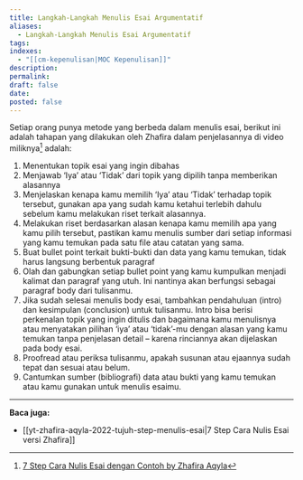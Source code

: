 ```yaml
---
title: Langkah-Langkah Menulis Esai Argumentatif
aliases:
  - Langkah-Langkah Menulis Esai Argumentatif
tags: 
indexes:
  - "[[cm-kepenulisan|MOC Kepenulisan]]"
description: 
permalink: 
draft: false
date: 
posted: false
---
```

Setiap orang punya metode yang berbeda dalam menulis esai, berikut ini adalah tahapan yang dilakukan oleh Zhafira dalam penjelasannya di video miliknya[^1] adalah:
1. Menentukan topik esai yang ingin dibahas
2. Menjawab ‘Iya’ atau ‘Tidak’ dari topik yang dipilih tanpa memberikan alasannya
3. Menjelaskan kenapa kamu memilih ‘Iya’ atau ‘Tidak’ terhadap topik tersebut, gunakan apa yang sudah kamu ketahui terlebih dahulu sebelum kamu melakukan riset terkait alasannya.
4. Melakukan riset berdasarkan alasan kenapa kamu memilih apa yang kamu pilih tersebut, pastikan kamu menulis sumber dari setiap informasi yang kamu temukan pada satu file atau catatan yang sama.
5. Buat bullet point terkait bukti-bukti dan data yang kamu temukan, tidak harus langsung berbentuk paragraf
6. Olah dan gabungkan setiap bullet point yang kamu kumpulkan menjadi kalimat dan paragraf yang utuh. Ini nantinya akan berfungsi sebagai paragraf body  dari tulisanmu.
7. Jika sudah selesai menulis body esai, tambahkan pendahuluan (intro) dan kesimpulan (conclusion) untuk tulisanmu. Intro bisa berisi perkenalan topik yang ingin ditulis dan bagaimana kamu menulisnya atau menyatakan pilihan ‘iya’ atau ‘tidak’-mu dengan alasan yang kamu temukan tanpa penjelasan detail – karena rinciannya akan dijelaskan pada body esai.
8. Proofread atau periksa tulisanmu, apakah susunan atau ejaannya sudah tepat dan sesuai atau belum.
9. Cantumkan sumber (bibliografi) data atau bukti yang kamu temukan atau kamu gunakan untuk menulis esaimu.

---
**Baca juga:**
- [[yt-zhafira-aqyla-2022-tujuh-step-menulis-esai|7 Step Cara Nulis Esai versi Zhafira]]


[^1]: [7 Step Cara Nulis Esai dengan Contoh by Zhafira Aqyla](https://youtu.be/VdHHkL-joIc?si=W5mtgoZn5ByHsep9)